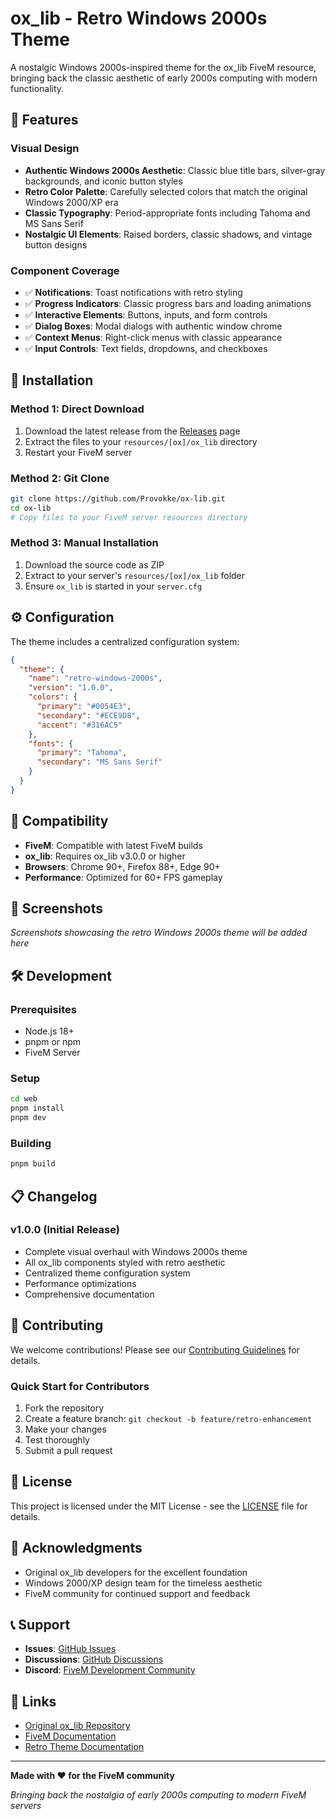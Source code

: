 # ox_lib - Retro Windows 2000s Theme

A nostalgic Windows 2000s-inspired theme for the ox_lib FiveM resource, bringing back the classic aesthetic of early 2000s computing with modern functionality.

## 🎨 Features

### Visual Design
- **Authentic Windows 2000s Aesthetic**: Classic blue title bars, silver-gray backgrounds, and iconic button styles
- **Retro Color Palette**: Carefully selected colors that match the original Windows 2000/XP era
- **Classic Typography**: Period-appropriate fonts including Tahoma and MS Sans Serif
- **Nostalgic UI Elements**: Raised borders, classic shadows, and vintage button designs

### Component Coverage
- ✅ **Notifications**: Toast notifications with retro styling
- ✅ **Progress Indicators**: Classic progress bars and loading animations  
- ✅ **Interactive Elements**: Buttons, inputs, and form controls
- ✅ **Dialog Boxes**: Modal dialogs with authentic window chrome
- ✅ **Context Menus**: Right-click menus with classic appearance
- ✅ **Input Controls**: Text fields, dropdowns, and checkboxes

## 🚀 Installation

### Method 1: Direct Download
1. Download the latest release from the [Releases](https://github.com/Provokke/ox-lib/releases) page
2. Extract the files to your `resources/[ox]/ox_lib` directory
3. Restart your FiveM server

### Method 2: Git Clone
```bash
git clone https://github.com/Provokke/ox-lib.git
cd ox-lib
# Copy files to your FiveM server resources directory
```

### Method 3: Manual Installation
1. Download the source code as ZIP
2. Extract to your server's `resources/[ox]/ox_lib` folder
3. Ensure `ox_lib` is started in your `server.cfg`

## ⚙️ Configuration

The theme includes a centralized configuration system:

```json
{
  "theme": {
    "name": "retro-windows-2000s",
    "version": "1.0.0",
    "colors": {
      "primary": "#0054E3",
      "secondary": "#ECE9D8", 
      "accent": "#316AC5"
    },
    "fonts": {
      "primary": "Tahoma",
      "secondary": "MS Sans Serif"
    }
  }
}
```

## 🎯 Compatibility

- **FiveM**: Compatible with latest FiveM builds
- **ox_lib**: Requires ox_lib v3.0.0 or higher
- **Browsers**: Chrome 90+, Firefox 88+, Edge 90+
- **Performance**: Optimized for 60+ FPS gameplay

## 📸 Screenshots

*Screenshots showcasing the retro Windows 2000s theme will be added here*

## 🛠️ Development

### Prerequisites
- Node.js 18+
- pnpm or npm
- FiveM Server

### Setup
```bash
cd web
pnpm install
pnpm dev
```

### Building
```bash
pnpm build
```

## 📋 Changelog

### v1.0.0 (Initial Release)
- Complete visual overhaul with Windows 2000s theme
- All ox_lib components styled with retro aesthetic
- Centralized theme configuration system
- Performance optimizations
- Comprehensive documentation

## 🤝 Contributing

We welcome contributions! Please see our [Contributing Guidelines](CONTRIBUTING-RETRO-THEME.md) for details.

### Quick Start for Contributors
1. Fork the repository
2. Create a feature branch: `git checkout -b feature/retro-enhancement`
3. Make your changes
4. Test thoroughly
5. Submit a pull request

## 📄 License

This project is licensed under the MIT License - see the [LICENSE](LICENSE-RETRO-THEME) file for details.

## 🙏 Acknowledgments

- Original ox_lib developers for the excellent foundation
- Windows 2000/XP design team for the timeless aesthetic
- FiveM community for continued support and feedback

## 📞 Support

- **Issues**: [GitHub Issues](https://github.com/Provokke/ox-lib/issues)
- **Discussions**: [GitHub Discussions](https://github.com/Provokke/ox-lib/discussions)
- **Discord**: [FiveM Development Community](https://discord.gg/fivem)

## 🔗 Links

- [Original ox_lib Repository](https://github.com/overextended/ox_lib)
- [FiveM Documentation](https://docs.fivem.net/)
- [Retro Theme Documentation](README-RETRO-THEME.md)

---

**Made with ❤️ for the FiveM community**

*Bringing back the nostalgia of early 2000s computing to modern FiveM servers*
